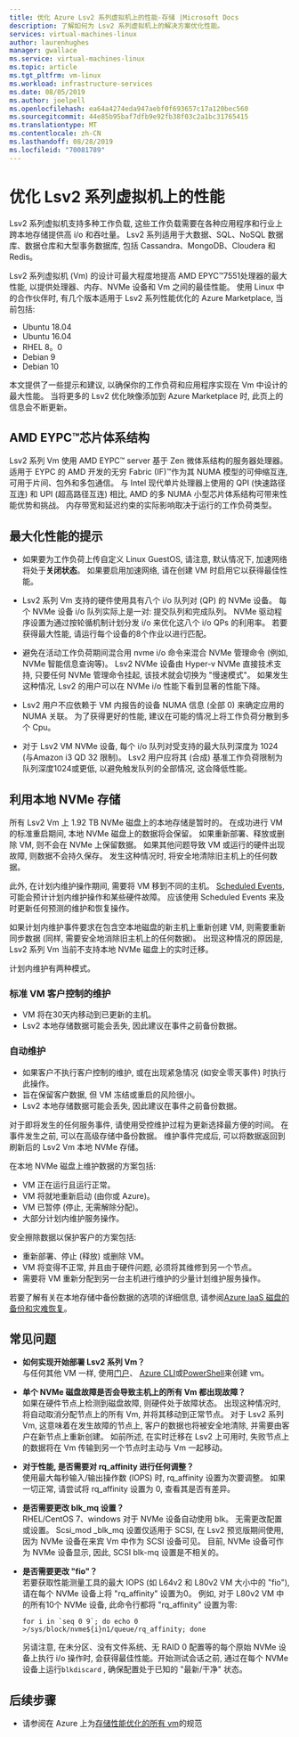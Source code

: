 ```yaml
---
title: 优化 Azure Lsv2 系列虚拟机上的性能-存储 |Microsoft Docs
description: 了解如何为 Lsv2 系列虚拟机上的解决方案优化性能。
services: virtual-machines-linux
author: laurenhughes
manager: gwallace
ms.service: virtual-machines-linux
ms.topic: article
ms.tgt_pltfrm: vm-linux
ms.workload: infrastructure-services
ms.date: 08/05/2019
ms.author: joelpell
ms.openlocfilehash: ea64a4274eda947aebf0f693657c17a120bec560
ms.sourcegitcommit: 44e85b95baf7dfb9e92fb38f03c2a1bc31765415
ms.translationtype: MT
ms.contentlocale: zh-CN
ms.lasthandoff: 08/28/2019
ms.locfileid: "70081789"
---
```

# <a name="optimize-performance-on-the-lsv2-series-virtual-machines"></a>优化 Lsv2 系列虚拟机上的性能

Lsv2 系列虚拟机支持多种工作负载, 这些工作负载需要在各种应用程序和行业上跨本地存储提供高 i/o 和吞吐量。  Lsv2 系列适用于大数据、SQL、NoSQL 数据库、数据仓库和大型事务数据库, 包括 Cassandra、MongoDB、Cloudera 和 Redis。

Lsv2 系列虚拟机 (Vm) 的设计可最大程度地提高 AMD EPYC™7551处理器的最大性能, 以提供处理器、内存、NVMe 设备和 Vm 之间的最佳性能。 使用 Linux 中的合作伙伴时, 有几个版本适用于 Lsv2 系列性能优化的 Azure Marketplace, 当前包括:

- Ubuntu 18.04
- Ubuntu 16.04
- RHEL 8。0
- Debian 9
- Debian 10

本文提供了一些提示和建议, 以确保你的工作负荷和应用程序实现在 Vm 中设计的最大性能。 当将更多的 Lsv2 优化映像添加到 Azure Marketplace 时, 此页上的信息会不断更新。

## <a name="amd-eypc-chipset-architecture"></a>AMD EYPC™芯片体系结构

Lsv2 系列 Vm 使用 AMD EYPC™ server 基于 Zen 微体系结构的服务器处理器。 适用于 EYPC 的 AMD 开发的无穷 Fabric (IF)™作为其 NUMA 模型的可伸缩互连, 可用于片间、包外和多包通信。 与 Intel 现代单片处理器上使用的 QPI (快速路径互连) 和 UPI (超高路径互连) 相比, AMD 的多 NUMA 小型芯片体系结构可带来性能优势和挑战。 内存带宽和延迟约束的实际影响取决于运行的工作负荷类型。

## <a name="tips-to-maximize-performance"></a>最大化性能的提示

* 如果要为工作负荷上传自定义 Linux GuestOS, 请注意, 默认情况下, 加速网络将处于**关闭状态**。 如果要启用加速网络, 请在创建 VM 时启用它以获得最佳性能。

* Lsv2 系列 Vm 支持的硬件使用具有八个 i/o 队列对 (QP) 的 NVMe 设备。 每个 NVMe 设备 i/o 队列实际上是一对: 提交队列和完成队列。 NVMe 驱动程序设置为通过按轮循机制计划分发 i/o 来优化这八个 i/o QPs 的利用率。 若要获得最大性能, 请运行每个设备的8个作业以进行匹配。

* 避免在活动工作负荷期间混合用 nvme i/o 命令来混合 NVMe 管理命令 (例如, NVMe 智能信息查询等)。 Lsv2 NVMe 设备由 Hyper-v NVMe 直接技术支持, 只要任何 NVMe 管理命令挂起, 该技术就会切换为 "慢速模式"。 如果发生这种情况, Lsv2 的用户可以在 NVMe i/o 性能下看到显著的性能下降。

* Lsv2 用户不应依赖于 VM 内报告的设备 NUMA 信息 (全部 0) 来确定应用的 NUMA 关联。 为了获得更好的性能, 建议在可能的情况上将工作负荷分散到多个 Cpu。

* 对于 Lsv2 VM NVMe 设备, 每个 i/o 队列对受支持的最大队列深度为 1024 (与Amazon i3 QD 32 限制)。 Lsv2 用户应将其 (合成) 基准工作负荷限制为队列深度1024或更低, 以避免触发队列的全部情况, 这会降低性能。

## <a name="utilizing-local-nvme-storage"></a>利用本地 NVMe 存储

所有 Lsv2 Vm 上 1.92 TB NVMe 磁盘上的本地存储是暂时的。 在成功进行 VM 的标准重启期间, 本地 NVMe 磁盘上的数据将会保留。 如果重新部署、释放或删除 VM, 则不会在 NVMe 上保留数据。 如果其他问题导致 VM 或运行的硬件出现故障, 则数据不会持久保存。 发生这种情况时, 将安全地清除旧主机上的任何数据。

此外, 在计划内维护操作期间, 需要将 VM 移到不同的主机。 [Scheduled Events](scheduled-events.md), 可能会预计计划内维护操作和某些硬件故障。 应该使用 Scheduled Events 来及时更新任何预测的维护和恢复操作。

如果计划内维护事件要求在包含空本地磁盘的新主机上重新创建 VM, 则需要重新同步数据 (同样, 需要安全地消除旧主机上的任何数据)。 出现这种情况的原因是, Lsv2 系列 Vm 当前不支持本地 NVMe 磁盘上的实时迁移。

计划内维护有两种模式。

### <a name="standard-vm-customer-controlled-maintenance"></a>标准 VM 客户控制的维护

- VM 将在30天内移动到已更新的主机。
- Lsv2 本地存储数据可能会丢失, 因此建议在事件之前备份数据。

### <a name="automatic-maintenance"></a>自动维护

- 如果客户不执行客户控制的维护, 或在出现紧急情况 (如安全零天事件) 时执行此操作。
- 旨在保留客户数据, 但 VM 冻结或重启的风险很小。
- Lsv2 本地存储数据可能会丢失, 因此建议在事件之前备份数据。

对于即将发生的任何服务事件, 请使用受控维护过程为更新选择最方便的时间。 在事件发生之前, 可以在高级存储中备份数据。 维护事件完成后, 可以将数据返回到刷新后的 Lsv2 Vm 本地 NVMe 存储。

在本地 NVMe 磁盘上维护数据的方案包括:

- VM 正在运行且运行正常。
- VM 将就地重新启动 (由你或 Azure)。
- VM 已暂停 (停止, 无需解除分配)。
- 大部分计划内维护服务操作。

安全擦除数据以保护客户的方案包括:

- 重新部署、停止 (释放) 或删除 VM。
- VM 将变得不正常, 并且由于硬件问题, 必须将其维修到另一个节点。
- 需要将 VM 重新分配到另一台主机进行维护的少量计划维护服务操作。

若要了解有关在本地存储中备份数据的选项的详细信息, 请参阅[Azure IaaS 磁盘的备份和灾难恢复](backup-and-disaster-recovery-for-azure-iaas-disks.md)。

## <a name="frequently-asked-questions"></a>常见问题

* **如何实现开始部署 Lsv2 系列 Vm？**  
   与任何其他 VM 一样, 使用[门户](quick-create-portal.md)、 [Azure CLI](quick-create-cli.md)或[PowerShell](quick-create-powershell.md)来创建 vm。

* **单个 NVMe 磁盘故障是否会导致主机上的所有 Vm 都出现故障？**  
   如果在硬件节点上检测到磁盘故障, 则硬件处于故障状态。 出现这种情况时, 将自动取消分配节点上的所有 Vm, 并将其移动到正常节点。 对于 Lsv2 系列 Vm, 这意味着在发生故障的节点上, 客户的数据也将被安全地清除, 并需要由客户在新节点上重新创建。 如前所述, 在实时迁移在 Lsv2 上可用时, 失败节点上的数据将在 Vm 传输到另一个节点时主动与 Vm 一起移动。

* **对于性能, 是否需要对 rq_affinity 进行任何调整？**  
   使用最大每秒输入/输出操作数 (IOPS) 时, rq_affinity 设置为次要调整。 如果一切正常, 请尝试将 rq_affinity 设置为 0, 查看其是否有差异。

* **是否需要更改 blk_mq 设置？**  
   RHEL/CentOS 7、windows 对于 NVMe 设备自动使用 blk。 无需更改配置或设置。 Scsi_mod _blk_mq 设置仅适用于 SCSI, 在 Lsv2 预览版期间使用, 因为 NVMe 设备在来宾 Vm 中作为 SCSI 设备可见。 目前, NVMe 设备可作为 NVMe 设备显示, 因此, SCSI blk-mq 设置是不相关的。

* **是否需要更改 "fio"？**  
   若要获取性能测量工具的最大 IOPS (如 L64v2 和 L80v2 VM 大小中的 "fio"), 请在每个 NVMe 设备上将 "rq_affinity" 设置为0。  例如, 对于 L80v2 VM 中的所有10个 NVMe 设备, 此命令行都将 "rq_affinity" 设置为零:

   ```console
   for i in `seq 0 9`; do echo 0 >/sys/block/nvme${i}n1/queue/rq_affinity; done
   ```

   另请注意, 在未分区、没有文件系统、无 RAID 0 配置等的每个原始 NVMe 设备上执行 i/o 操作时, 会获得最佳性能。开始测试会话之前, 通过在每个 NVMe 设备上运行`blkdiscard` , 确保配置处于已知的 "最新/干净" 状态。
   
## <a name="next-steps"></a>后续步骤

* 请参阅在 Azure 上为[存储性能优化的所有 vm](sizes-storage.md)的规范
